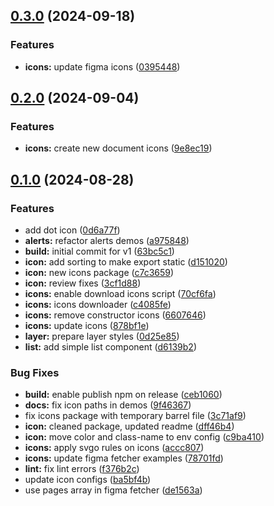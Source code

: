 ## [0.3.0](https://github.com/acronis/ui-component-library/compare/icons/0.2.0...icons/0.3.0) (2024-09-18)


### Features

* **icons:** update figma icons ([0395448](https://github.com/acronis/ui-component-library/commit/03954489e9ad42b6e91e073e5bacb978a423ed13))

## [0.2.0](https://github.com/acronis/ui-component-library/compare/icons/0.1.0...icons/0.2.0) (2024-09-04)


### Features

* **icons:** create new document icons ([9e8ec19](https://github.com/acronis/ui-component-library/commit/9e8ec198a395eb0b34a090f43ee126b7ddbb68e0))

## [0.1.0](https://github.com/acronis/ui-component-library/compare/63bc5c18e74623f6c30b6459091c55ec680b5391...icons/0.1.0) (2024-08-28)


### Features

* add dot icon ([0d6a77f](https://github.com/acronis/ui-component-library/commit/0d6a77ffb831717c1107855a1c6a42d502dd8f53))
* **alerts:** refactor alerts demos ([a975848](https://github.com/acronis/ui-component-library/commit/a97584885d877a2ad36df1f43e927c291a047754))
* **build:** initial commit for v1 ([63bc5c1](https://github.com/acronis/ui-component-library/commit/63bc5c18e74623f6c30b6459091c55ec680b5391))
* **icon:** add sorting to make export static ([d151020](https://github.com/acronis/ui-component-library/commit/d1510205cfc911c8b314855df6512b1e8ba0d2e4))
* **icon:** new icons package ([c7c3659](https://github.com/acronis/ui-component-library/commit/c7c36596a61dcb458a3af22a7c10d285478e6459))
* **icon:** review fixes ([3cf1d88](https://github.com/acronis/ui-component-library/commit/3cf1d88944f4a47fda7dc21123f2700cafdeb347))
* **icons:** enable download icons script ([70cf6fa](https://github.com/acronis/ui-component-library/commit/70cf6faa5f5bbdac8ee8a70f1b557907a647978c))
* **icons:** icons downloader ([c4085fe](https://github.com/acronis/ui-component-library/commit/c4085fe1050d9f4333ad54ac0c3caf7f4b71691b))
* **icons:** remove constructor icons ([6607646](https://github.com/acronis/ui-component-library/commit/660764609616152d82a649803a5de898eaa92b03))
* **icons:** update icons ([878bf1e](https://github.com/acronis/ui-component-library/commit/878bf1eea72801971ae904e6315c120f048f4dbf))
* **layer:** prepare layer styles ([0d25e85](https://github.com/acronis/ui-component-library/commit/0d25e8537bf54da9ac5e7f352d451ffc0b9f4d15))
* **list:** add simple list component ([d6139b2](https://github.com/acronis/ui-component-library/commit/d6139b2bccdcc674b6b0df7d9c4be2e36d802f9f))


### Bug Fixes

* **build:** enable publish npm on release ([ceb1060](https://github.com/acronis/ui-component-library/commit/ceb10605daa6568e9559f38e3e0e60be347e1d12))
* **docs:** fix icon paths in demos ([9f46367](https://github.com/acronis/ui-component-library/commit/9f46367d9276dbac60f5b4bb4acf5a4c3d948f9a))
* fix icons package with temporary barrel file ([3c71af9](https://github.com/acronis/ui-component-library/commit/3c71af9e85b447760dc16961c3629ed0210235a2))
* **icon:** cleaned package, updated readme ([dff46b4](https://github.com/acronis/ui-component-library/commit/dff46b4a8878bda31db94a43a494df64b93c0719))
* **icon:** move color and class-name to env config ([c9ba410](https://github.com/acronis/ui-component-library/commit/c9ba410243d9ee7339142fa43a753612b366c75c))
* **icons:** apply svgo rules on icons ([accc807](https://github.com/acronis/ui-component-library/commit/accc807f7429c71b2018401ec2c12346a6ace6ce))
* **icons:** update figma fetcher examples ([78701fd](https://github.com/acronis/ui-component-library/commit/78701fd81657b36863e6ac1c83924643ca91659d))
* **lint:** fix lint errors ([f376b2c](https://github.com/acronis/ui-component-library/commit/f376b2c4954a68a34891994f8918f4fbc0e737c1))
* update icon configs ([ba5bf4b](https://github.com/acronis/ui-component-library/commit/ba5bf4bcf36e597056c755398308aa0cea9dcaa7))
* use pages array in figma fetcher ([de1563a](https://github.com/acronis/ui-component-library/commit/de1563a46c902e98d6a59cc54ba539c8ba0effc8))

